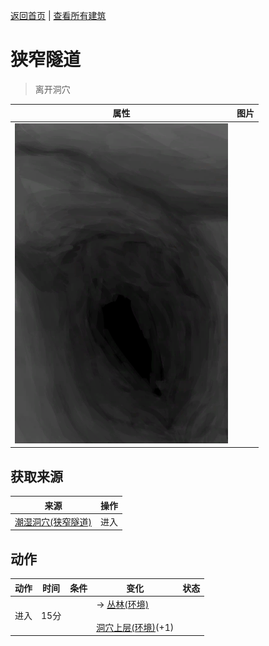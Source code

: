 [返回首页](index.md)   |  [查看所有建筑](building.md)
# 狭窄隧道  
> 离开洞穴  
  
  属性  |   图片   
 ----  |  ----:   
   |  ![](Sprite/NarrowTunnel.png)   
  
## 获取来源  
来源  |  操作  
----  |  ----  
[潮湿洞穴(狭窄隧道)](DampChamberEntrance.md)  |  进入  
## 动作  
动作  |  时间  |  条件  |  变化  |  状态  
----  |  ----  |  ----  |  ----  |  ----  
进入  |  15分  |    |  → [丛林(环境)](Env_Jungle.md)<br><br>[洞穴上层(环境)](Env_NarrowTunnel.md)(+1)  |    
